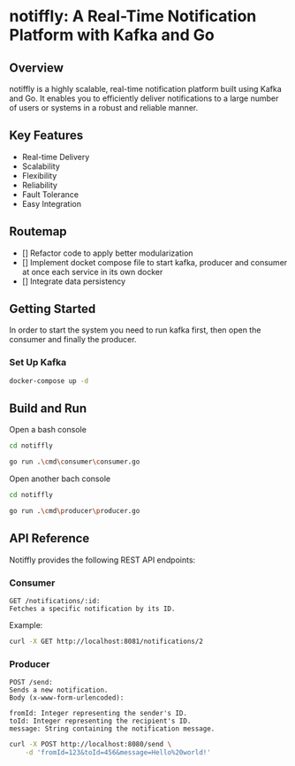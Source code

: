 # notiffly: A Real-Time Notification Platform with Kafka and Go

## Overview

notiffly is a highly scalable, real-time notification platform built using Kafka and Go. It enables you to efficiently deliver notifications to a large number of users or systems in a robust and reliable manner.

## Key Features

- Real-time Delivery
- Scalability
- Flexibility
- Reliability
- Fault Tolerance
- Easy Integration

## Routemap

- [] Refactor code to apply better modularization
- [] Implement docket compose file to start kafka, producer and consumer at once each service in its own docker
- [] Integrate data persistency

## Getting Started

In order to start the system you need to run kafka first, then open the consumer and finally the producer.

### Set Up Kafka

```Bash
docker-compose up -d
```

## Build and Run

Open a bash console

```Bash
cd notiffly

go run .\cmd\consumer\consumer.go
```

Open another bach console

```Bash
cd notiffly

go run .\cmd\producer\producer.go
```

## API Reference

Notiffly provides the following REST API endpoints:

### Consumer

```Text
GET /notifications/:id:
Fetches a specific notification by its ID.
```

Example:

```Bash
curl -X GET http://localhost:8081/notifications/2
```

### Producer

```Text
POST /send:
Sends a new notification.
Body (x-www-form-urlencoded):

fromId: Integer representing the sender's ID.
toId: Integer representing the recipient's ID.
message: String containing the notification message.
```

```Bash
curl -X POST http://localhost:8080/send \
    -d 'fromId=123&toId=456&message=Hello%20world!'
```
